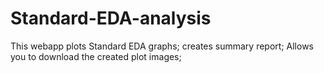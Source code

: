 # Standard-EDA-analysis
This webapp plots Standard EDA graphs; creates summary report; Allows you to download the created plot images;
